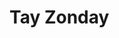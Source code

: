<!--
id: 1338096652
link: http://tumblr.atmos.org/post/1338096652/tay-zonday
slug: tay-zonday
date: Sun Oct 17 2010 12:42:50 GMT-0700 (PDT)
publish: 2010-10-017
tags: 
title: Tay Zonday
-->


Tay Zonday
==========



